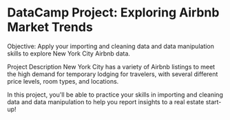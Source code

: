 # DataCamp Project: Exploring Airbnb Market Trends

Objective: Apply your importing and cleaning data and data manipulation skills to explore New York City Airbnb data.

Project Description
New York City has a variety of Airbnb listings to meet the high demand for temporary lodging for travelers, with several different price levels, room types, and locations.

In this project, you'll be able to practice your skills in importing and cleaning data and data manipulation to help you report insights to a real estate start-up!
